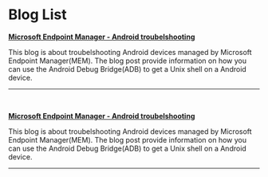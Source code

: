 # Blog List

[**Microsoft Endpoint Manager - Android troubelshooting**](https://cornedejong.github.io/AndroidDebug)

This blog is about troubelshooting Android devices managed by Microsoft Endpoint Manager(MEM). The blog post provide information on how you can use the Android Debug Bridge(ADB) to get a Unix shell on a Android device. 

---
<br>

[**Microsoft Endpoint Manager - Android troubelshooting**](https://cornedejong.github.io/AndroidDebug)

This blog is about troubelshooting Android devices managed by Microsoft Endpoint Manager(MEM). The blog post provide information on how you can use the Android Debug Bridge(ADB) to get a Unix shell on a Android device. 

---
<br>
